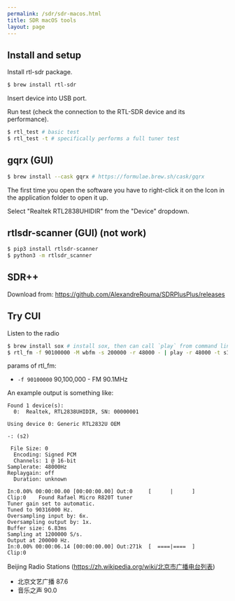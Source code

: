 ```yaml
---
permalink: /sdr/sdr-macos.html
title: SDR macOS tools
layout: page
---
```


## Install and setup

Install rtl-sdr package.

```sh
$ brew install rtl-sdr
```

Insert device into USB port.

Run test (check the connection to the RTL-SDR device and its performance).

```sh
$ rtl_test # basic test
$ rtl_test -t # specifically performs a full tuner test
```

## gqrx (GUI)

```sh
$ brew install --cask gqrx # https://formulae.brew.sh/cask/gqrx
```

The first time you open the software you have to right-click it on the Icon in the application folder to open it up.

Select "Realtek RTL2838UHIDIR" from the "Device" dropdown.

## rtlsdr-scanner (GUI) (not work)

```sh
$ pip3 install rtlsdr-scanner
$ python3 -m rtlsdr_scanner
```

## SDR++

Download from: https://github.com/AlexandreRouma/SDRPlusPlus/releases

## Try CUI

Listen to the radio

```sh
$ brew install sox # install sox, then can call `play` from command line
$ rtl_fm -f 90100000 -M wbfm -s 200000 -r 48000 - | play -r 48000 -t s16 -L -c 1  -
```

params of rtl_fm:

- `-f 90100000` 90,100,000 - FM 90.1MHz

An example output is something like:

```
Found 1 device(s):
  0:  Realtek, RTL2838UHIDIR, SN: 00000001

Using device 0: Generic RTL2832U OEM

-: (s2)

 File Size: 0
  Encoding: Signed PCM
  Channels: 1 @ 16-bit
Samplerate: 48000Hz
Replaygain: off
  Duration: unknown

In:0.00% 00:00:00.00 [00:00:00.00] Out:0     [      |      ]        Clip:0    Found Rafael Micro R820T tuner
Tuner gain set to automatic.
Tuned to 90316000 Hz.
Oversampling input by: 6x.
Oversampling output by: 1x.
Buffer size: 6.83ms
Sampling at 1200000 S/s.
Output at 200000 Hz.
In:0.00% 00:00:06.14 [00:00:00.00] Out:271k  [  ====|====  ]        Clip:0
```

Beijing Radio Stations (https://zh.wikipedia.org/wiki/北京市广播电台列表)

- 北京文艺广播 87.6
- 音乐之声 90.0
